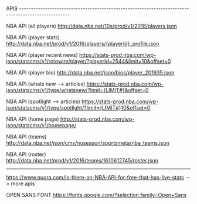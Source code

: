 APIS ---------------------------------------------------------------------------------------------------

NBA API (all players) http://data.nba.net/10s/prod/v1/2018/players.json

NBA API (player stats) http://data.nba.net/prod/v1/2016/players/{playerId}_profile.json

NBA API (player recent news) https://stats-prod.nba.com/wp-json/statscms/v1/rotowire/player/?playerId=2544&limit=10&offset=0

NBA API (player bio) http://data.nba.net/json/bios/player_201935.json

NBA API (whats new --> articles) https://stats-prod.nba.com/wp-json/statscms/v1/type/whatsnew/?limit={LIMIT#}&offset=0

NBA API (spotlight --> articles) https://stats-prod.nba.com/wp-json/statscms/v1/type/spotlight/?limit={LIMIT#}10&offset=0

NBA API (home page) http://stats-prod.nba.com/wp-json/statscms/v1/homepage/

NBA API (teams) http://data.nba.net/json/cms/noseason/sportsmeta/nba_teams.json

NBA API (roster) http://data.nba.net/prod/v1/2016/teams/1610612745/roster.json

---------------------------------------------------------------------------------------------------------


https://www.quora.com/Is-there-an-NBA-API-for-free-that-has-live-stats --> more apis

OPEN SANS FONT https://fonts.google.com/?selection.family=Open+Sans